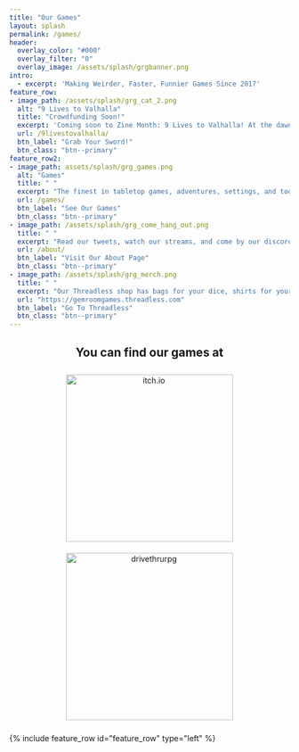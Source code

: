 ```yaml
---
title: "Our Games"
layout: splash
permalink: /games/
header:
  overlay_color: "#000"
  overlay_filter: "0"
  overlay_image: /assets/splash/grgbanner.png
intro:
  - excerpt: 'Making Weirder, Faster, Funnier Games Since 2017'
feature_row:
- image_path: /assets/splash/grg_cat_2.png
  alt: "9 Lives to Valhalla"
  title: "Crowdfunding Soon!"
  excerpt: 'Coming soon to Zine Month: 9 Lives to Valhalla! At the dawn of The Age of Beasts, a warband of death metal viking cats led personally by DEATH leave a wake of blood and carnage against those who love the leash. Nine lives to stalk the earth! Nine times to die with sword in paw! Nine Lives to Valhalla!'
  url: /9livestovalhalla/
  btn_label: "Grab Your Sword!"
  btn_class: "btn--primary"
feature_row2:
- image_path: assets/splash/grg_games.png
  alt: "Games"
  title: " "
  excerpt: "The finest in tabletop games, adventures, settings, and tools, available now!"
  url: /games/
  btn_label: "See Our Games"
  btn_class: "btn--primary"
- image_path: /assets/splash/grg_come_hang_out.png
  title: " "
  excerpt: "Read our tweets, watch our streams, and come by our discord to chat!"
  url: /about/
  btn_label: "Visit Our About Page"
  btn_class: "btn--primary"
- image_path: /assets/splash/grg_merch.png
  title: " "
  excerpt: "Our Threadless shop has bags for your dice, shirts for your body, and more!"
  url: "https://gemroomgames.threadless.com"
  btn_label: "Go To Threadless"
  btn_class: "btn--primary"
---
```

<h2 align="middle">You can find our games at</h2>
<p align="middle">
  <a href="https://gemroomgames.itch.io"><img src="{{ site.url }}/assets/splash/itchio-logo-black.png" alt="itch.io" width="300" style="margin: 10px 25px 10px 25px;"/></a>
  <a href="https://www.drivethrurpg.com/browse/pub/19831/Gem-Room-Games"><img src="{{ site.url }}/assets/splash/drivethrurpg-logo-small.png" alt="drivethrurpg" width="300" style="margin: 10px 25px 10px 25px;"/></a>
</p>
{% include feature_row id="feature_row" type="left" %}
